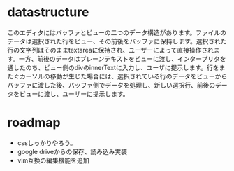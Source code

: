 # datastructure
このエディタにはバッファとビューの二つのデータ構造があります。ファイルのデータは選択された行をビュー、その前後をバッファに保持します。選択された行の文字列はそのままtextareaに保持され、ユーザーによって直接操作されます。一方、前後のデータはプレーンテキストをビューに渡し、インタープリタを通したのち、ビュー側のdivのinnerTextに入力し、ユーザに提示します。行をまたぐカーソルの移動が生じた場合には、選択されている行のデータをビューからバッファに渡した後、バッファ側でデータを処理し、新しい選択行、前後のデータをビューに渡し、ユーザーに提示します。
# roadmap
- cssしっかりやろう。
- google driveからの保存、読み込み実装
- vim互換の編集機能を追加
